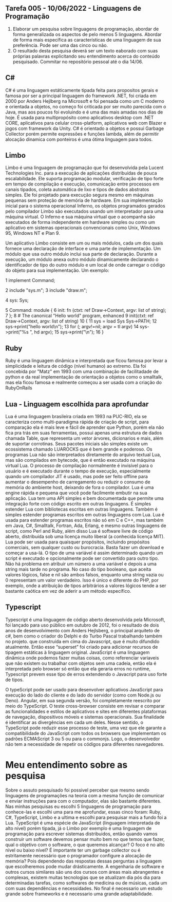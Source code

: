 ## Tarefa 005 - 10/06/2022 - Linguagens de Programação

1. Elaborar um pesquisa sobre linguagens de programação, abordar de forma generalizada os aspectos de pelo menos 5 linguagens. Abordar de forma mais específica as características de uma linguagem de sua preferência. Pode ser uma das cinco ou não.
2. O resultado desta pesquisa deverá ser um texto eaborado com suas próprias palavras explicitando seu entendimento acerca do conteúdo pesquisado.
Commitar no repositório pessoal até o dia 14/06.

## C#
C# é uma linguagem estáticamente tipada feita para propositos gerais e famosa por ser a principal linguagem do framework .NET, foi criada em 2000 
por Anders Hejlberg na Microsoft e foi pensada como um C moderno e orientada a objetos, no começo foi criticada por ser muito parecida com o Java,
mas aos poucos foi evoluindo e é uma das mais amadas nos dias de hoje. É usada para multipropósito como aplicativos desktop com .NET CORE, aplicativos para
celular cross-platform, aplicativos web com Blazer e jogos com framework da Unity. C# é orientado a objetos e possui Garbage Collector porém permite expressões
e funções lambda, além de permitir alocação dinamica com ponteiros é uma ótima linguagem para todos.

## Limbo
Limbo é uma linguagem de programação que foi desenvolvida pela Lucent Technologies Inc. para a execução de aplicações distribuídas de pouca escalabilidade.
Ele suporta programação modular, verificação de tipo forte em tempo de compilação e execução, comunicação entre processos em canais tipados, coleta automática de 
lixo e tipos de dados abstratos simples. Ele foi projetado para execução segura mesmo em máquinas pequenas sem proteção de memória de hardware.
Em sua implementação inicial para o sistema operacional Inferno, os objetos programados gerados pelo compilador Limbo são executados usando um interpretador para uma
máquina virtual. O Inferno e sua máquina virtual que o acompanha são executados de forma independente em hardware simples ou como um aplicativo em sistemas 
operacionais convencionais como Unix, Windows 95, Windows NT e Plan 9.

Um aplicativo Limbo consiste em um ou mais módulos, cada um dos quais fornece uma declaração de interface e uma parte de implementação. Um módulo que usa 
outro módulo inclui sua parte de declaração. Durante a execução, um módulo anexa outro módulo dinamicamente declarando o identificador de tipo do outro módulo e um 
local de onde carregar o código do objeto para sua implementação. Um exemplo: 

1	implement Command;

2	include "sys.m";
3	include "draw.m";

4	sys:	Sys;

5	Command: module
	{
6	    init: fn (ctxt: ref Draw->Context, argv: list of string);
7	};
8	# The canonical "Hello world" program, enhanced
9	init(ctxt: ref Draw->Context, argv: list of string)
10	{
11		sys = load Sys Sys->PATH;
12		sys->print("hello world\n");
13		for (; argv!=nil; argv = tl argv)
14			sys->print("%s ", hd argv);
15		sys->print("\n");
16	}


## Ruby
Ruby é uma linguagem dinâmica e interpretada que ficou famosa por levar a simplicidade e leitura de código (nível humano) ao extremo.
Ela foi concebida por "Matz" em 1993 com uma combinação de facilitadade de python e da real implementação de orientação a objetos como o smalltalk, mas
ela ficou famosa e realmente começou a ser usada com a criação do RubyOnRails


## Lua - Linguagem escolhida para aprofundar
Lua é uma linguagem brasileira criada em 1993 na PUC-RIO, ela se caracteriza como multi-paradigma rápida de criação de script, para comparação ela é mais leve e fácil de aprender que Python, porém ela não fica pra trás em suas ferramentas, possui apenas uma estrutura de dados chamada Table, que representa um vetor árvores, dicionarios e mais, além de suportar corrotinas. Seus pacotes iniciais são simples existe um ecossistema chamado LUAROCKS que é bem grande e poderoso.
Os programas Lua não são interpretados diretamente do arquivo textual Lua, mas são compilados em bytecode, que é então executado na máquina virtual Lua. O processo 
de compilação normalmente é invisível para o usuário e é executado durante o tempo de execução, especialmente quando um compilador JIT é usado, mas pode ser feito 
offline para aumentar o desempenho de carregamento ou reduzir o consumo de memória do ambiente host, deixando de fora o compilador.
Lua é uma engine rápida e pequena que você pode facilmente embutir na sua aplicação. Lua tem uma API simples e bem documentada que permite uma integração forte com código escrito em outras linguagens. É simples estender Lua com bibliotecas escritas em outras linguagens. Também é simples estender programas escritos em outras linguagens com Lua. Lua é usada para estender programas escritos não só em C e C++, mas também em Java, C#, Smalltalk, Fortran, Ada, Erlang, e mesmo outras linguagens de script, como Perl and Ruby, além disso Lua é software livre de código aberto, distribuída sob uma licença muito liberal (a conhecida licença MIT). Lua pode ser usada para quaisquer propósitos, incluindo propósitos comerciais, sem qualquer custo ou burocracia. Basta fazer um download e começar a usa-lá.
O tipo de uma variável é assim determinado quando um script é executado e opcionalmente pode ser convertido para outro tipo. Não há problema em atribuir um número a uma variável e depois a uma string mais tarde no programa. No caso do tipo booleano, que aceita valores lógicos, false e nil são ambos falsos, enquanto uma string vazia ou 0 representam um valor verdadeiro. Isso é único e diferente do PHP, por exemplo, onde a atribuição de tipos arbitrários a valores lógicos tende a ser bastante caótica em vez de aderir a um método específico.

## Typescript
Typescript é uma linguagem de código aberto desenvolvida pela Microsoft, foi lançado para uso público em outubro de 2012, foi o resultado de dois anos 
de desenvolvimento com Anders Hejlsberg, o principal arquiteto de c#, bem como o criador do Delphi e do Turbo Pascal trabalhando também no projeto. que 
construída em cima do Javascript, que é muito difundido atualmente. Então esse “superset” foi criado para adicionar recursos de tipagem estáticas à linguagem 
original. JavaScript é uma linguagem dinâmica onde podemos fazer muitas coisas, como referenciar variaveis que não existem ou trabalhar com objetos sem uma cadeia, 
então ela é interpretada pelo browser só então que ela geraria erros no runtime, Typescript prevem esse tipo de erros extendendo o Javacript para uso forte de tipos.

O typeScript pode ser usado para desenvolver aplicativos JavaScript para execução do lado do cliente e do lado do servidor 
(como com Node.js ou Deno). Angular, em sua segunda versão, foi completamente reescrito por meio do TypeScript.
O teste cross-browser consiste em revisar e comparar as funcionalidades e estilos de aplicativos e sites em diferentes plataformas de navegação, 
dispositivos móveis e sistemas operacionais. Sua finalidade é identificar as divergências em cada um deles.
Nesse sentido, o TypeScript pode reduzir esse processo de teste, uma vez que ele garante a compatibilidade do JavaScript com todos os browsers que implementam os 
padrões ECMAScript 3 ou 5 ou para o commonjs. Logo, o desenvolvedor não tem a necessidade de repetir os códigos para diferentes navegadores.

# Meu entendimento sobre as pesquisa

Sobre o assuto pesquisado foi possivel perceber que mesmo sendo linguagens de programações na teoria com a mesma função de comunicar e enviar instruções para com o computador, elas são bastante diferentes. Nas minhas pesquisas eu escolhi 5 linguagens de programação para conhece-las e escolhi uma para me aprofundar, essas cinco foram: Ruby, C#, TypeScript, Limbo e a ultima e escolhi para pesquisar mais a fundo foi a Lua. TypeScript é uma espécie de JavaScript (linguagem interpretada de alto nível) porém tipada, já o Limbo por exemplo é uma linguagem de programação para escrever sistemas distribuidos, então quando vamos construir um software devemos pensar muito bem no que temos que fazer, qual o objetivo com o software, o que queremos alcançar? O foco é no alto nível ou baixo nível? É importante ter um garbage collector ou é estritamente necessário que o programador configure a alocação de memória? Pois dependendo das respostas dessas perguntas a linguagem que escolheremos pode mudar drásticamente. A engenharia de software e outros cursos similares são uns dos cursos com áreas mais abrangentes e complexas, existem muitas tecnologias que se atualizam dia pós dia para determinadas tarefas, como softwares de medicina ou de músicas, cada um com suas dependências e necessidades. No final é necessario um estudo grande sobre frameworks e é necessario uma grande adaptabilidade.